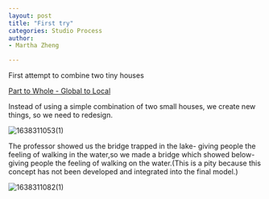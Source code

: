```yaml
---
layout: post
title: "First try"
categories: Studio Process
author:
- Martha Zheng

---
```

First attempt to combine two tiny houses

[Part to Whole - Global to Local](http://keanmgc.github.io/2021fall3yr-studio/)



Instead of using a simple combination of two small houses, we create new things, so we need to redesign.

![1638311053(1)](https://user-images.githubusercontent.com/90553458/144138004-fa4ef2ee-d2ed-4e57-8862-b27bffc28435.png)


The professor showed us the bridge trapped in the lake- giving people the feeling of walking in the water,so we made a bridge which showed below-giving people the feeling of walking on the water.(This is a pity because this concept has not been developed and integrated into the final model.)

![1638311082(1)](https://user-images.githubusercontent.com/90553458/144138010-e4c1f552-e752-49aa-a43b-9a173d2b2795.png)
